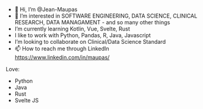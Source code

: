 - 👋 Hi, I’m @Jean-Maupas
- 👀 I’m interested in SOFTWARE ENGINEERING, DATA SCIENCE, CLINICAL RESEARCH, DATA MANAGAMENT - and so many other things
- I’m currently learning Kotlin, Vue, Svelte, Rust
- I like to work with Python, Pandas, R, Java, Javascript
- I’m looking to collaborate on Clinical/Data Science Standard
- 📫 How to reach me through LinkedIn https://www.linkedin.com/in/maupas/

<!---
Jean-Maupas/Jean-Maupas is a ✨ special ✨ repository because its `README.md` (this file) appears on your GitHub profile.
You can click the Preview link to take a look at your changes.
--->

Love:
- Python
- Java
- Rust
- Svelte JS
